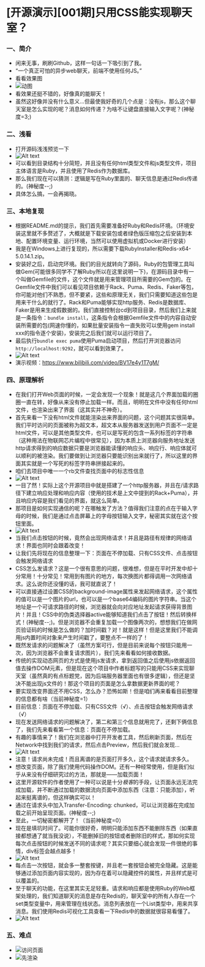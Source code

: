 # [开源演示][001期]只用CSS能实现聊天室？
### 一、简介
- 闲来无事，刷刷Github，这样一句话一下吸引到了我。
- “一个真正可怕的异步web聊天，前端不使用任何JS。”  
- 看看效果图
- ![动图](./1.gif)
- 看效果还挺不错的，好像真的能聊天！
- 虽然这好像并没有什么意义...但最使我好奇的几个点是：没有js，那么这个聊天室是怎么实现的呢？消息如何传递？为啥不让键盘直接输入文字呢？(神秘度=3;)
  
### 二、浅看
- 打开源码浅浅预览一下
- ![Alt text](2.png)
- 可以看到目录结构十分简短，并且没有任何html类型文件和js类型文件，项目主体语言是Ruby，并且使用了Redis作为数据库。
- 那么我们现在可以猜测：逻辑是写在Ruby里面的、聊天信息是通过Redis传递的。(神秘度--;)
- 具体怎么搞，一会再揭晓。

### 三、本地复现
- 根据README.md的提示，我们首先需要准备好Ruby和Redis环境。（环境安装这里就不多赘述了，大概就是下载安装包或者绿色版压缩包之后安装到本地、配置环境变量、运行环境，当然可以使用虚拟机或Docker进行安装）
- 我是在Windows上进行复现的，所以需要下载RubyInstaller和Redis-x64-5.0.14.1.zip。
- 安装好之后，启动完环境。我们的目光就转向了源码，Ruby的包管理工具叫做Gem(可能很多同学不了解Ruby所以在这里说明一下)，在源码目录中有一个叫做Gemfile的文件，这个文件就是用来管理项目所需要的Gem包的。在Gemfile文件中我们可以看见项目依赖于Rack、Puma、Redis、Faker等包，你可能对他们不熟悉，但不要紧，这些和原理无关，我们只需要知道这些包是用来干什么的就行了。Rack和Puma能够实现http服务、Redis是数据库、Faker是用来生成假数据的。我们直接控制台cd到项目目录，然后我们上来就是一条指令：`bundle install`，这条指令会根据Gemfile文件中的内容自动安装所需要的包(网速你懂的，如果批量安装指令一直失败可以使用gem install xxx的指令逐个安装)，安装完之后我们就可以运行项目了。
- 最后执行`bundle exec puma`使用Puma启动项目，然后打开浏览器访问`http://localhost:9292`，就可以看到效果了。
- ![Alt text](3.png)
- 演示视频：https://www.bilibili.com/video/BV17e4y1T7gM/

### 四、原理解析
- 在我们打开Web页面的时候，一定会发现一个现象！就是这几个界面加载的圈圈一直在转，好像从来没有停止加载一样。而且，明明在文件中没有任何html文件，也渲染出来了界面（这其实并不神奇）。
- 首先来看一下没有html文件就能渲染出来界面的问题，这个问题其实很简单。我们平时访问的页面被称为超文本，超文本从服务器发送到用户页面不一定是html文件，可以是其他类型文件，也可以是写死的包含一系列标签的字符串（这种用法在物联网芯片编程中很常见），因为本质上浏览器向服务地址发送http请求得到的响应数据只要是浏览器能读懂的响应头、响应行、响应体就可以顺利的被渲染。我们要做到让浏览器只要能识别出来就行了，所以这里的界面其实就是一个写死的标签字符串拼接起来的。
- 咱们去项目中唯一一个rb文件查找页面中的标志性信息
- ![Alt text](4.png)
- 一目了然！实际上这个开源项目中就是搭建了一个http服务器，并且在/请求路径下建立响应处理和响应内容（使用的技术是上文中提到的Rack+Puma），并且响应内容是我们看见的界面，就这么简单。
- 那项目是如何实现通信的呢？在哪触发了方法？值得我们注意的点在于输入字母的时候，我们是通过点击屏幕上的字母按钮输入文字，秘密其实就在这个按钮里面。
- ![Alt text](5.png)
- 当我们点击按钮的时候，竟然会出现网络请求！并且是路径有规律的网络请求！界面也同时会跟着改变！
- 让我们先将现在的信息整理一下：页面在不停加载、只有CSS文件、点击按钮会触发网络请求
- CSS怎么发请求？这是一个很有意思的问题，很难想，但是在平时开发中却十分常用！十分常见！常用到有图片的地方，每次换图片都得调用一次网络请求。这么说你还没懂的话，我可就直说了！
- 可以直接通过设置CSS的background-image属性来发起网络请求，这个属性的值可以是一个图片的url，也可以是一个base64编码的图片字符串。当这个地址是一个可请求路径的时候，浏览器就会向对应地址发起请求获得背景图片！并且！CSS中的伪类选择器active能够知道我们点击了按钮！然后转换样式！(神秘度--;)。但是浏览器不会重复加载一个图像两次的，想想我们在做网页验证码的时候是怎么做的？加时间戳？对！就是这样！但是这里我们不能调用js内置时间对象来产生时间戳了，要整点不一样的了！
- 既然发请求的问题解决了（虽然方案可行，但是目前来说每个按钮只能用一次，因为浏览器不会重复请求图片），我们先来看看如何接收数据。
- 传统的实现动态网页的方式是使用js发请求，拿到返回值之后使用js依据返回值去操作DOM元素，但是现在这个项目中作者标题写的只能用CSS来实现聊天室（虽然真的有点标题党，因为后端服务器里面也有很多逻辑），但还是坚决不能出现js文件的！那这个项目的页面是怎么拿数据更新界面的呢？
- 要实现改变界面还不用CSS，怎么办？恐怖如斯！但是咱们再来看看目前整理的信息都有啥（当前神秘度=1）
- 目前信息：页面在不停加载、只有CSS文件（√）、点击按钮会触发网络请求（√）
- 现在发送网络请求的问题解决了，第二和第三个信息就用完了，还剩下俩信息了，我们先来看看第一个信息：页面在不停加载。
- 有趣的事情来了！我们在浏览器中打开开发者工具，然后刷新页面，然后在Network中找到我们的请求，然后点击Preview，然后我们就会发现...
- ![Alt text](6.png)
- 注意！请求尚未完成！而且离谱的是页面打开多久，这个请求就请求多久。
- 想改变页面，除了我们使用代码操作DOM。还有一种经常使用，但是我们似乎从来没有仔细研究过的方法，那就是——加载页面！
- 这里开源软件的作者使用了一种可以说是十分*极客*的手段，让页面永远无法完成加载，并不断通过加载的数据流向页面中添加东西（注意：只能添加），听起来挺离谱的，但这样确实可以！
- 通过在请求头中加入Transfer-Encoding: chunked，可以让浏览器在完成加载之前开始呈现页面。(神秘度--;)
- 至此，一切秘密都解开了！（当前神秘度=0）
- 现在是填坑时间了。可能你很好奇，明明只能添加东西不能删除东西（如果直接都想通了就当我没说），不能删掉旧的按钮或者删除旧的样式，那如何实现每次点击按钮的时候发送不同的请求呢？其实只要细心就会发现一件很绝的事情，div标签会越点越多！
- ![Alt text](7.png)
- 每点击一次按钮，就会多一整套按键，并且老一套按钮会被完全隐藏。这是能够通过添加页面内容实现的，因为存在着可以隐藏控件的属性，并且样式是可以覆盖的。
- 至于聊天的功能，在这里其实无足轻重。请求和响应都是使用Ruby的Web框架处理的，我们知道聊天的消息是存在Redis的，聊天室中的所有人存在一个set类型变量中，用来管理在线状态。消息列表放在一个List类型中，用来共享消息。我们使用Redis可视化工具查看一下Redis中的数据就很容易看懂了。
- ![Alt text](8.png)

### 五、难点
- ![访问页面](9.png)
- ![先渲染](10.png)